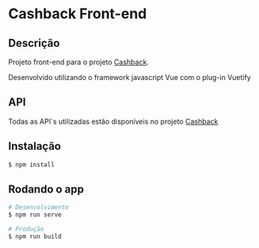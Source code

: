 # Cashback Front-end

## Descrição

Projeto front-end para o projeto <a href="https://github.com/theusFalconde/cashback">Cashback</a>.

Desenvolvido utilizando o framework javascript Vue com o plug-in Vuetify

## API

Todas as API`s utilizadas estão disponíveis no projeto <a href="https://github.com/theusFalconde/cashback">Cashback</a>

## Instalação

```bash
$ npm install
```

## Rodando o app

```bash
# Desenvolvimento
$ npm run serve

# Produção
$ npm run build
```